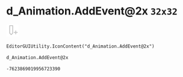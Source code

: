 # d_Animation.AddEvent@2x `32x32`
<img src="/img/d_Animation.AddEvent@2x.png" width=32 height=32>

``` CSharp
EditorGUIUtility.IconContent("d_Animation.AddEvent@2x")
```
```
d_Animation.AddEvent@2x
```
```
-7623869019956723390
```
